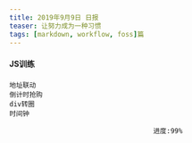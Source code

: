 ```yaml
---
title: 2019年9月9日 日报 
teaser: 让努力成为一种习惯
tags: [markdown, workflow, foss]篇
---
```


#### JS训练
  ```
地址联动
倒计时抢购
div转圈
时间钟
  ```
								        进度:99%



